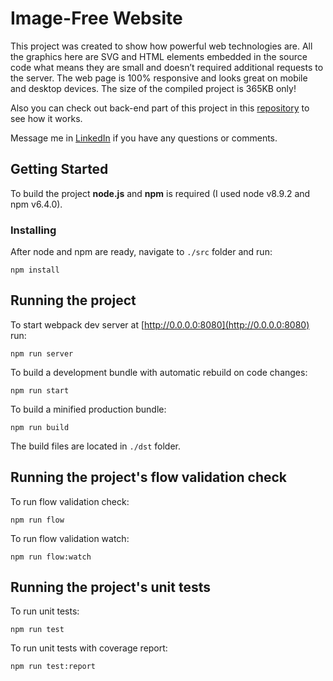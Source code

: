 # Image-Free Website
This project was created to show how powerful web technologies are. All the
graphics here are SVG and HTML elements embedded in the source code what
means they are small and doesn’t required additional requests to the server.
The web page is 100% responsive and looks great on mobile and desktop devices.
The size of the compiled project is 365KB only!

Also you can check out back-end part of this project in this
[repository](https://github.com/monext/image-free-website-server)
to see how it works.

Message me in [LinkedIn](https://www.linkedin.com/in/prashcharuk) if you have any questions or comments.

## Getting Started

To build the project **node.js** and **npm** is required (I used node v8.9.2 and npm v6.4.0).
### Installing

After node and npm are ready, navigate to ```./src``` folder and run:

```
npm install
```

## Running the project

To start webpack dev server at [http://0.0.0.0:8080](http://0.0.0.0:8080) run:

```
npm run server
```

To build a development bundle with automatic rebuild on code changes:

```
npm run start
```

To build a minified production bundle:

```
npm run build
```

The build files are located in ```./dst``` folder.

## Running the project's flow validation check

To run flow validation check:

```
npm run flow
```

To run flow validation watch:

```
npm run flow:watch
```

## Running the project's unit tests

To run unit tests:

```
npm run test
```

To run unit tests with coverage report:

```
npm run test:report
```